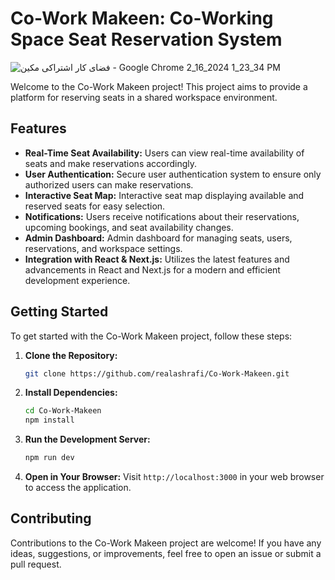 

# Co-Work Makeen: Co-Working Space Seat Reservation System

![فضای کار اشتراکی مکین - Google Chrome 2_16_2024 1_23_34 PM](https://github.com/realashrafi/Co-Work-Makeen/assets/141350745/7d0dc11d-6558-4ddf-b6dc-89088ed6a506)


Welcome to the Co-Work Makeen project! This project aims to provide a platform for reserving seats in a shared workspace environment.

## Features

- **Real-Time Seat Availability:** Users can view real-time availability of seats and make reservations accordingly.
- **User Authentication:** Secure user authentication system to ensure only authorized users can make reservations.
- **Interactive Seat Map:** Interactive seat map displaying available and reserved seats for easy selection.
- **Notifications:** Users receive notifications about their reservations, upcoming bookings, and seat availability changes.
- **Admin Dashboard:** Admin dashboard for managing seats, users, reservations, and workspace settings.
- **Integration with React & Next.js:** Utilizes the latest features and advancements in React and Next.js for a modern and efficient development experience.

## Getting Started

To get started with the Co-Work Makeen project, follow these steps:

1. **Clone the Repository:**
   ```bash
   git clone https://github.com/realashrafi/Co-Work-Makeen.git
   ```

2. **Install Dependencies:**
   ```bash
   cd Co-Work-Makeen
   npm install
   ```

3. **Run the Development Server:**
   ```bash
   npm run dev
   ```

4. **Open in Your Browser:**
   Visit `http://localhost:3000` in your web browser to access the application.

## Contributing

Contributions to the Co-Work Makeen project are welcome! If you have any ideas, suggestions, or improvements, feel free to open an issue or submit a pull request.


